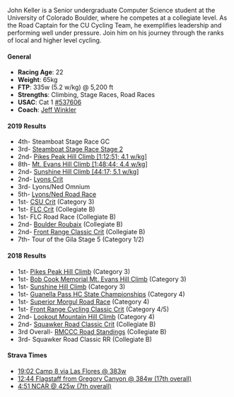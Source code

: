 John Keller is a Senior undergraduate Computer Science student at the University of Colorado Boulder, where he competes at a collegiate level. As the Road Captain for the CU Cycling Team, he exemplifies leadership and performing well under pressure. Join him on his journey through the ranks of local and higher level cycling.

#### General
- **Racing Age**: 22
- **Weight**: 65kg
- **FTP**: 335w (5.2 w/kg) @ 5,200 ft
- **Strengths**: Climbing, Stage Races, Road Races
- **USAC**: Cat 1 [#537606](https://legacy.usacycling.org/results/index.php?compid=537606)
- **Coach**: [Jeff Winkler](http://winklercycling.com)

#### 2019 Results

- 4th- Steamboat Stage Race GC
- 3rd- [Steamboat Stage Race Stage 2](https://www.strava.com/activities/2672114761)
- 2nd- [Pikes Peak Hill Climb [1:12:51; 4.1 w/kg]](https://www.strava.com/activities/2607502439)
- 8th- [Mt. Evans Hill Climb [1:48:44; 4.4 w/kg]](https://www.strava.com/activities/2567985556)
- 2nd- [Sunshine Hill Climb [44:17; 5.1 w/kg]](https://www.strava.com/activities/2512396673)
- 2nd- [Lyons Crit](https://www.strava.com/activities/2493797651)
- 3rd- Lyons/Ned Omnium
- 5th- [Lyons/Ned Road Race](https://www.coloradocycling.org/results/road#year=2019&eventId=2566&resultsetId=31838)
- 1st- [CSU Crit](https://www.coloradocycling.org/results/road#year=2019&eventId=2425&resultsetId=30878) (Category 3)
- 1st- [FLC Crit](https://john.coffee/2019/04/20/flc-mens-b-criterium/) (Collegiate B)
- 1st- FLC Road Race (Collegiate B)
- 2nd- [Boulder Roubaix](https://www.coloradocycling.org/results/road#year=2019&eventId=2420&resultsetId=30628) (Collegiate B)
- 2nd- [Front Range Classic Crit](https://www.coloradocycling.org/results/road?year=2019&eventId=2408&resultsetId=29836) (Collegiate B)
- 7th- Tour of the Gila Stage 5 (Category 1/2)


#### 2018 Results

- 1st- [Pikes Peak Hill Climb](https://www.coloradocycling.org/results/road#year=2018&eventId=2232&resultsetId=27873) (Category 3)
- 1st- [Bob Cook Memorial Mt. Evans Hill Climb](https://www.coloradocycling.org/results/road#year=2018&eventId=2224&resultsetId=27658) (Category 3)
- 1st- [Sunshine Hill Climb](/2018/07/08/sunshine-hill-climb/) (Category 3)
- 1st- [Guanella Pass HC State Championships](https://www.coloradocycling.org/results/road#year=2018&eventId=2304&resultsetId=27291) (Category 4)
- 1st- [Superior Morgul Road Race](https://www.coloradocycling.org/results/road#year=2018&eventId=2202&resultsetId=27096) (Category 4)
- 1st- [Front Range Cycling Classic Crit](https://www.coloradocycling.org/results/road#year=2018&eventId=2192&resultsetId=26234) (Category 4/5)
- 2nd- [Lookout Mountain Hill Climb](/2018/06/09/lookout-mountain-hill-climb/) (Category 4)
- 2nd- [Squawker Road Classic Crit](/2018/04/24/flc-mens-b-criterium/) (Collegiate B)
- 3rd Overall- [RMCCC Road Standings](http://winklercycling.com/rmccc/rmccc-individual-standings.html) (Collegiate B)
- 3rd- Squawker Road Classic RR (Collegiate B)
<!-- - 5th- Front Range Cycling Classic RR (Collegiate B) -->
<!-- - 7th- [The Koppenberg](/2018/04/30/koppenberg-sm4-last-lap/) (Category 4) -->
<!-- - 10th- Squawker Road Classic Crit (Category 4/5) -->
<!-- - 14th- Front Range Cycling Classic Crit (Collegiate B) -->
<!-- - 22nd- CSU Oval Critereum (Collegiate B) -->
<!-- - 4th- DU Cycling City Park Crit (Collegiate C) -->
<!-- - 7th- DU Cycling City Park Crit (Category 5) -->

#### Strava Times

- [19:02 Camp 8 via Las Flores @ 383w](https://www.strava.com/activities/2431487104/segments/61295038854)
- [12:44 Flagstaff from Gregory Canyon @ 384w (17th overall)](https://www.strava.com/activities/2705637921/segments/67633208246)
- [4:51 NCAR @ 425w (7th overall)](https://www.strava.com/activities/2415267881/segments/60923234484)